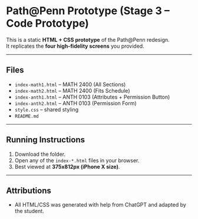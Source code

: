 # Path@Penn Prototype (Stage 3 – Code Prototype)

This is a static **HTML + CSS prototype** of the Path@Penn redesign.  
It replicates the **four high-fidelity screens** you provided.

---

## Files
- `index-math1.html` – MATH 2400 (All Sections)
- `index-math2.html` – MATH 2400 (Fits Schedule)
- `index-anth1.html` – ANTH 0103 (Attributes + Permission Button)
- `index-anth2.html` – ANTH 0103 (Permission Form)
- `style.css` – shared styling
- `README.md`

---

## Running Instructions
1. Download the folder.
2. Open any of the `index-*.html` files in your browser.
3. Best viewed at **375x812px (iPhone X size)**.

---

## Attributions
- All HTML/CSS was generated with help from ChatGPT and adapted by the student.

